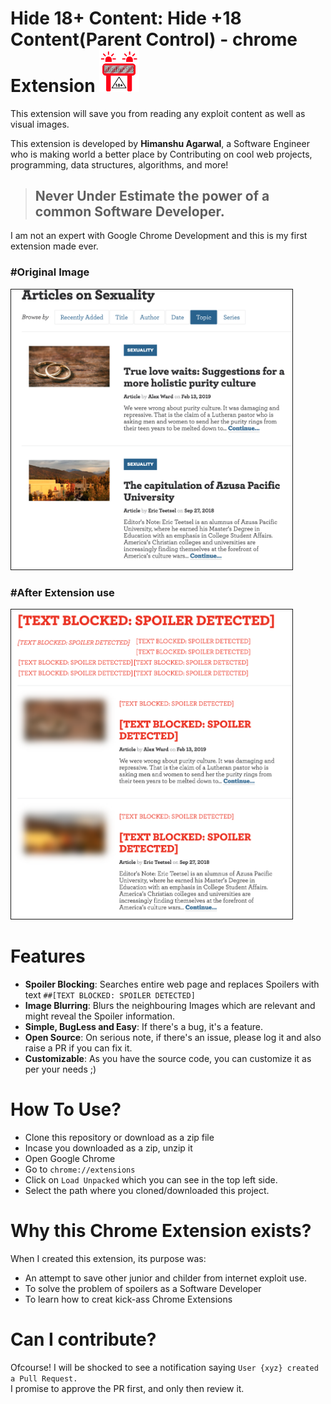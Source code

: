 # Hide 18+ Content: Hide +18 Content(Parent Control) - chrome Extension <img src="icon-ban18+.png" alt="🐺" width="64"/>
This extension will save you from reading any exploit content as well as visual images. <br/>

This extension is developed by **Himanshu Agarwal**, a Software Engineer who is making world a better place by Contributing on  cool web projects, programming, data structures, algorithms, and more!  <br/>

> ## Never Under Estimate the power of a common Software Developer.

I am not an expert with Google Chrome Development and this is my first extension made ever.<br/>
<h3>#Original Image</h3>
<img src="how-it-works.png" alt="drawing" width="450" border=1/> 
<h3>#After Extension use</h3>
<img src="how-it-works1.png" alt="drawing" width="450" border=1/> 

# Features
- **Spoiler Blocking**: Searches entire web page and replaces Spoilers with text `##[TEXT BLOCKED: SPOILER DETECTED]`
- **Image Blurring**: Blurs the neighbouring Images which are relevant and might reveal the Spoiler information.
- **Simple, BugLess and Easy**: If there's a bug, it's a feature.
- **Open Source**: On serious note, if there's an issue, please log it and also raise a PR if you can fix it.
- **Customizable**: As you have the source code, you can customize it as per your needs ;) 

# How To Use?
- Clone this repository or download as a zip file
- Incase you downloaded as a zip, unzip it
- Open Google Chrome
- Go to `chrome://extensions`
- Click on `Load Unpacked` which you can see in the top left side.
- Select the path where you cloned/downloaded this project.

# Why this Chrome Extension exists?
When I created this extension, its purpose was: 
- An attempt to save other junior and childer from internet exploit use.
- To solve the problem of spoilers as a Software Developer
- To learn how to creat kick-ass Chrome Extensions

# Can I contribute?
Ofcourse! I will be shocked to see a notification saying `User {xyz} created a Pull Request.` <br/>
I promise to approve the PR first, and only then review it.
